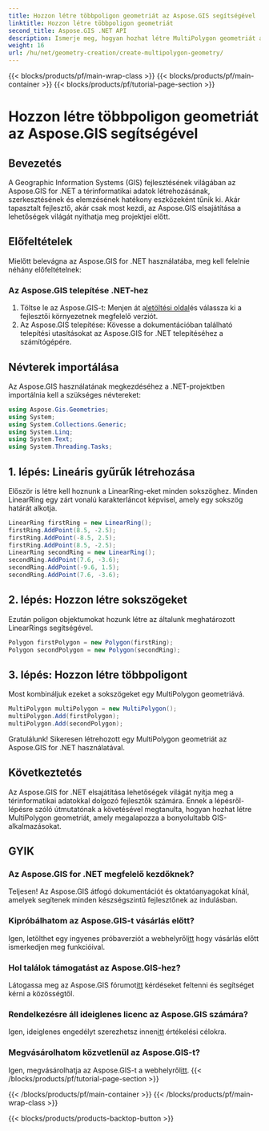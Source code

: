 ```yaml
---
title: Hozzon létre többpoligon geometriát az Aspose.GIS segítségével
linktitle: Hozzon létre többpoligon geometriát
second_title: Aspose.GIS .NET API
description: Ismerje meg, hogyan hozhat létre MultiPolygon geometriát az Aspose.GIS for .NET használatával. Lépésről lépésre útmutató kezdőknek. Ingyenes próbaverzió elérhető.
weight: 16
url: /hu/net/geometry-creation/create-multipolygon-geometry/
---
```


{{< blocks/products/pf/main-wrap-class >}}
{{< blocks/products/pf/main-container >}}
{{< blocks/products/pf/tutorial-page-section >}}

# Hozzon létre többpoligon geometriát az Aspose.GIS segítségével

## Bevezetés
A Geographic Information Systems (GIS) fejlesztésének világában az Aspose.GIS for .NET a térinformatikai adatok létrehozásának, szerkesztésének és elemzésének hatékony eszközeként tűnik ki. Akár tapasztalt fejlesztő, akár csak most kezdi, az Aspose.GIS elsajátítása a lehetőségek világát nyithatja meg projektjei előtt.
## Előfeltételek
Mielőtt belevágna az Aspose.GIS for .NET használatába, meg kell felelnie néhány előfeltételnek:
### Az Aspose.GIS telepítése .NET-hez
1.  Töltse le az Aspose.GIS-t: Menjen át a[letöltési oldal](https://releases.aspose.com/gis/net/)és válassza ki a fejlesztői környezetnek megfelelő verziót.
2. Az Aspose.GIS telepítése: Kövesse a dokumentációban található telepítési utasításokat az Aspose.GIS for .NET telepítéséhez a számítógépére.

## Névterek importálása
Az Aspose.GIS használatának megkezdéséhez a .NET-projektben importálnia kell a szükséges névtereket:
```csharp
using Aspose.Gis.Geometries;
using System;
using System.Collections.Generic;
using System.Linq;
using System.Text;
using System.Threading.Tasks;
```

## 1. lépés: Lineáris gyűrűk létrehozása
Először is létre kell hoznunk a LinearRing-eket minden sokszöghez. Minden LinearRing egy zárt vonalú karakterláncot képvisel, amely egy sokszög határát alkotja.
```csharp
LinearRing firstRing = new LinearRing();
firstRing.AddPoint(8.5, -2.5);
firstRing.AddPoint(-8.5, 2.5);
firstRing.AddPoint(8.5, -2.5);
LinearRing secondRing = new LinearRing();
secondRing.AddPoint(7.6, -3.6);
secondRing.AddPoint(-9.6, 1.5);
secondRing.AddPoint(7.6, -3.6);
```
## 2. lépés: Hozzon létre sokszögeket
Ezután poligon objektumokat hozunk létre az általunk meghatározott LinearRings segítségével.
```csharp
Polygon firstPolygon = new Polygon(firstRing);
Polygon secondPolygon = new Polygon(secondRing);
```
## 3. lépés: Hozzon létre többpoligont
Most kombináljuk ezeket a sokszögeket egy MultiPolygon geometriává.
```csharp
MultiPolygon multiPolygon = new MultiPolygon();
multiPolygon.Add(firstPolygon);
multiPolygon.Add(secondPolygon);
```
Gratulálunk! Sikeresen létrehozott egy MultiPolygon geometriát az Aspose.GIS for .NET használatával.

## Következtetés
Az Aspose.GIS for .NET elsajátítása lehetőségek világát nyitja meg a térinformatikai adatokkal dolgozó fejlesztők számára. Ennek a lépésről-lépésre szóló útmutatónak a követésével megtanulta, hogyan hozhat létre MultiPolygon geometriát, amely megalapozza a bonyolultabb GIS-alkalmazásokat.
## GYIK
### Az Aspose.GIS for .NET megfelelő kezdőknek?
Teljesen! Az Aspose.GIS átfogó dokumentációt és oktatóanyagokat kínál, amelyek segítenek minden készségszintű fejlesztőnek az indulásban.
### Kipróbálhatom az Aspose.GIS-t vásárlás előtt?
 Igen, letölthet egy ingyenes próbaverziót a webhelyről[itt](https://releases.aspose.com/) hogy vásárlás előtt ismerkedjen meg funkcióival.
### Hol találok támogatást az Aspose.GIS-hez?
 Látogassa meg az Aspose.GIS fórumot[itt](https://forum.aspose.com/c/gis/33) kérdéseket feltenni és segítséget kérni a közösségtől.
### Rendelkezésre áll ideiglenes licenc az Aspose.GIS számára?
 Igen, ideiglenes engedélyt szerezhetsz innen[itt](https://purchase.aspose.com/temporary-license/) értékelési célokra.
### Megvásárolhatom közvetlenül az Aspose.GIS-t?
 Igen, megvásárolhatja az Aspose.GIS-t a webhelyről[itt](https://purchase.aspose.com/buy).
{{< /blocks/products/pf/tutorial-page-section >}}

{{< /blocks/products/pf/main-container >}}
{{< /blocks/products/pf/main-wrap-class >}}

{{< blocks/products/products-backtop-button >}}
